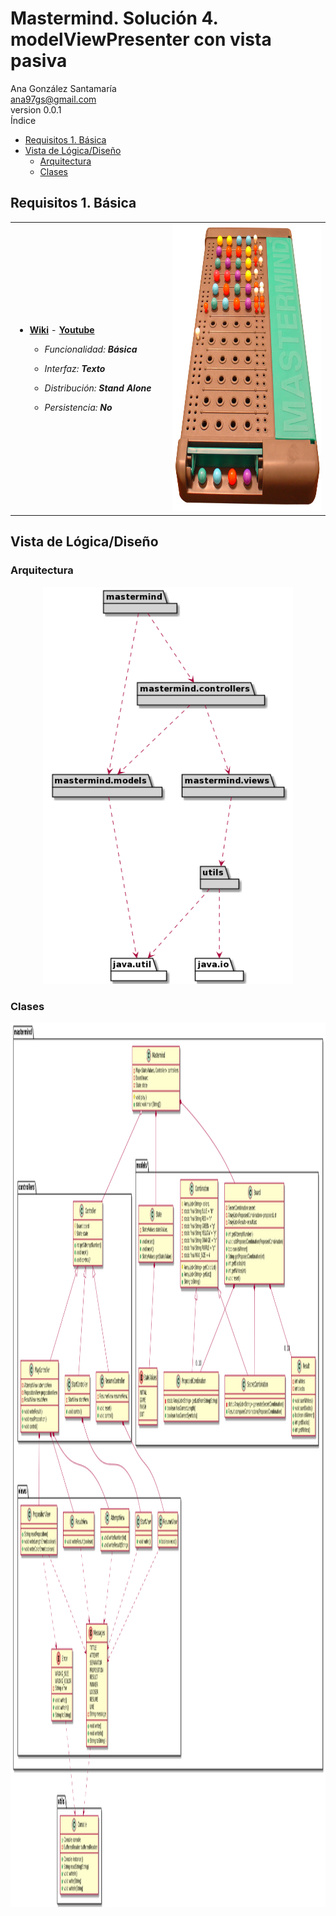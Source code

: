 <!DOCTYPE html>
<html lang="en">
<head>
  <meta charset="UTF-8">
  <meta http-equiv="X-UA-Compatible" content="IE=edge">
  <meta name="viewport" content="width=device-width, initial-scale=1.0">
  <meta name="author" content="Ana González Santamaría">
  <link rel="stylesheet" href="https://fonts.googleapis.com/css?          family=Open+Sans:300,300italic,400,400italic,600,600italic%7CNoto+Serif:400,400italic,700,700italic%7CDroid+Sans+Mono:400,700">
  <link rel="stylesheet" href="https://cdnjs.cloudflare.com/ajax/libs/font-awesome/4.7.0/css/font-awesome.min.css">
</head>
<body>
  <h1>Mastermind. Solución 4. modelViewPresenter con vista pasiva</h1>
  <div class="details">
    <span id="author" class="author">Ana González Santamaría</span><br>
    <span id="email" class="email"><a href="mailto:ana97gs@gmail.com">ana97gs@gmail.com</a></span><br>
    <span id="revnumber">version 0.0.1</span>
  </div>
  <div id="toc" class="toc">
    <div id="toctitle">Índice</div>
      <ul class="sectlevel1">
        <li><a href="#requisitos-1-básica">Requisitos 1. Básica</a></li>
        <li><a href="#vista-de-lógicadiseño">Vista de Lógica/Diseño</a>
          <ul class="sectlevel2">
            <li><a href="#arquitectura">Arquitectura</a></li>
            <li><a href="#clases-mastermind">Clases</em></a></li>
          </ul>
        </li>
      </ul>
    </div>
  </div>
  <div id="content">
    <div class="sect1">
      <h2 id="requisitos-1-básica">Requisitos 1. Básica</h2>
      <div class="sectionbody">
        <table class="tableblock frame-all grid-all stretch">
          <colgroup>
            <col style="width: 50%;">
            <col style="width: 50%;">
          </colgroup>
          <tbody>
            <tr>     
              <td class="tableblock halign-left valign-top"><div class="content"><div class="ulist">
                <ul>
                  <li>
                    <p><a href="https://en.wikipedia.org/wiki/Mastermind_(board_game)"><strong>Wiki</strong></a> - <a href="https://www.youtube.com/watch?v=2-hTeg2M6GQ"><strong>Youtube</strong></a></p>
                    <div class="ulist">
                      <ul>
                        <li><p><em>Funcionalidad: <strong>Básica</strong></em></p></li>
                        <li><p><em>Interfaz: <strong>Texto</strong></em></p></li>
                        <li><p><em>Distribución: <strong>Stand Alone</strong></em></p></li>
                        <li><p><em>Persistencia: <strong>No</strong></em></p></li>
                      </ul>
                    </div> 
                  </li>
                </ul>
              </td>
              <td class="tableblock halign-left valign-top"><div class="content"><div class="imageblock">
                <div class="content">
                  <img src="images/Mastermind.jpg" alt="Mastermind" width="430" height="460">
                </div>
              </td>
            </tr>
          </tbody>
        </table>
      </div>
    </div>
    <div class="sect1">
      <h2 id="vista-de-lógicadiseño">Vista de Lógica/Diseño</h2>
      <div class="sectionbody">
        <div class="sect2">
          <h3 id="arquitectura">Arquitectura</h3>
          <div class="imageblock" style="text-align: center">
            <div class="content">
              <img src="images/paquete-pv.png" alt="MastermindArquitecture" width="400" height="635">
            </div>
          </div>
        </div>
        <div class="sect2">
          <h3 id="clases-mastermind">Clases</h3>
          <div class="imageblock">
            <div class="content">
              <img src="images/clases-pv.png" alt="paqueteMastermind" width="1600" height="1415">
            </div>
          </div>
        </div>
      </div>
  </div>
</body>
</html>
